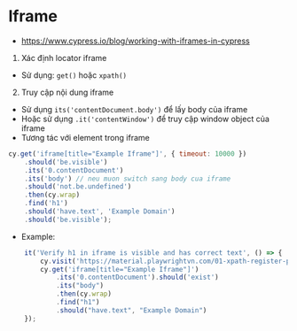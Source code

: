 # Iframe
- https://www.cypress.io/blog/working-with-iframes-in-cypress
1. Xác định locator iframe
- Sử dụng: `get()` hoặc `xpath()`

2. Truy cập nội dung iframe
- Sử dụng `its('contentDocument.body')` để lấy body của iframe
- Hoặc sử dụng `.it('contentWindow')` để truy cập window object của iframe
- Tương tác với element trong iframe
```js
cy.get('iframe[title="Example Iframe"]', { timeout: 10000 })
    .should('be.visible')
    .its('0.contentDocument')
    .its('body') // neu muon switch sang body cua iframe
    .should('not.be.undefined')
    .then(cy.wrap)
    .find('h1')
    .should('have.text', 'Example Domain')
    .should('be.visible');
```

- Example:
```js
    it('Verify h1 in iframe is visible and has correct text', () => {
        cy.visit('https://material.playwrightvn.com/01-xpath-register-page.html');
        cy.get('iframe[title="Example Iframe"]')
            .its('0.contentDocument').should('exist')
            .its("body")
            .then(cy.wrap)
            .find("h1")
            .should("have.text", "Example Domain")
    });
```